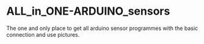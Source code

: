 # ALL_in_ONE-ARDUINO_sensors
The one and only place to get all arduino sensor programmes with the basic connection and use pictures.
